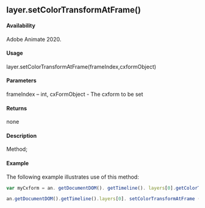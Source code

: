 ## layer.setColorTransformAtFrame()		

#### Availability

Adobe Animate 2020.

#### Usage

layer.setColorTransformAtFrame(frameIndex,cxformObject)		

#### Parameters

frameIndex – int, cxFormObject - The cxform to be set	

#### Returns

none	

#### Description

Method; 

#### Example

The following example illustrates use of this method:


```javascript
var myCxform = an. getDocumentDOM(). getTimeline(). layers[0].getColorTransformAtFrame (0);

an.getDocumentDOM().getTimeline().layers[0]. setColorTransformAtFrame (9, myCxform);	
```